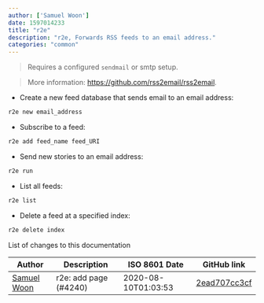 ```yaml
---
author: ['Samuel Woon']
date: 1597014233
title: "r2e"
description: "r2e, Forwards RSS feeds to an email address."
categories: "common"
---
```

> Requires a configured `sendmail` or smtp setup.

> More information: <https://github.com/rss2email/rss2email>.

- Create a new feed database that sends email to an email address:

```bash
r2e new email_address
```

- Subscribe to a feed:

```bash
r2e add feed_name feed_URI
```

- Send new stories to an email address:

```bash
r2e run
```

- List all feeds:

```bash
r2e list
```

- Delete a feed at a specified index:

```bash
r2e delete index
```
List of changes to this documentation


Author | Description | ISO 8601 Date | GitHub link
------|-----|-----|-----
[Samuel Woon](mailto:samuel.woon@protonmail.com) | r2e: add page (#4240) | 2020-08-10T01:03:53 | [2ead707cc3cf](https://github.com/tldr-pages/tldr/commit/2ead707cc3cffcdf8b69a53665c18359ade43552)

